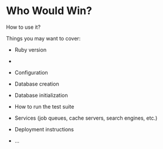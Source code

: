 # Who Would Win?

How to use it?

Things you may want to cover:

* Ruby version

*

* Configuration

* Database creation

* Database initialization

* How to run the test suite

* Services (job queues, cache servers, search engines, etc.)

* Deployment instructions

* ...

